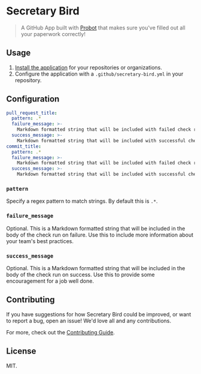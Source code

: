 # Secretary Bird

> A GitHub App built with [Probot](https://github.com/probot/probot) that
> makes sure you've filled out all your paperwork correctly!

## Usage

1.  [Install the application](https://github.com/app/secretary-bird) for your repositories or organizations.
2.  Configure the application with a `.github/secretary-bird.yml` in your repository.

## Configuration

```yaml
pull_request_title:
  pattern: .*
  failure_message: >-
    Markdown formatted string that will be included with failed check runs.
  success_message: >-
    Markdown formatted string that will be included with successful check runs.
commit_title:
  pattern: .*
  failure_message: >-
    Markdown formatted string that will be included with failed check runs.
  success_message: >-
    Markdown formatted string that will be included with successful check runs.
```

### `pattern`

Specify a regex pattern to match strings. By default this is `.*`.

### `failure_message`

Optional. This is a Markdown formatted string that will be included in the body
of the check run on failure. Use this to include more information about your
team's best practices.

### `success_message`

Optional. This is a Markdown formatted string that will be included in the body
of the check run on success. Use this to provide some encouragement for a job
well done.

## Contributing

If you have suggestions for how Secretary Bird could be improved, or want to
report a bug, open an issue! We'd love all and any contributions.

For more, check out the [Contributing Guide](CONTRIBUTING.md).

## License

MIT.
